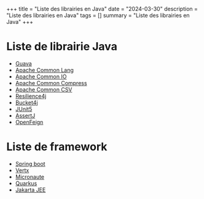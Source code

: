 +++
title = "Liste des librairies en Java"
date = "2024-03-30"
description = "Liste des librairies en Java"
tags = []
summary = "Liste des librairies en Java"
+++
# Liste de librairie Java

* [Guava](https://github.com/google/guava)
* [Apache Common Lang](https://commons.apache.org/proper/commons-lang/)
* [Apache Common IO](https://commons.apache.org/proper/commons-io/)
* [Apache Common Compress](https://commons.apache.org/proper/commons-compress/)
* [Apache Common CSV](https://commons.apache.org/proper/commons-csv/)
* [Resilience4j](https://github.com/resilience4j/resilience4j)
* [Bucket4j](https://github.com/bucket4j/bucket4j)
* [JUnit5](https://junit.org/junit5/)
* [AssertJ](https://assertj.github.io/doc/)
* [OpenFeign](https://github.com/OpenFeign/feign)

# Liste de framework

* [Spring boot](https://spring.io/projects/spring-boot)
* [Vertx](https://vertx.io/)
* [Micronaute](https://micronaut.io/)
* [Quarkus](https://quarkus.io/)
* [Jakarta JEE](https://jakarta.ee/)


                    